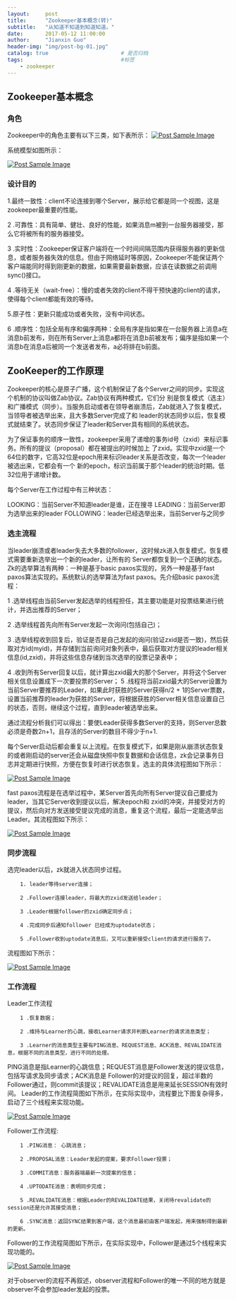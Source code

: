 ```yaml
---
layout:     post
title:      "Zookeeper基本概念(转)"
subtitle:   "从知道不知道到知道知道。"
date:       2017-05-12 11:00:00
author:     "Jianxin Guo"
header-img: "img/post-bg-01.jpg"
catalog: true                       # 是否归档
tags:                               #标签
    - zookeeper
---
```


<h2 class="section-heading">Zookeeper基本概念</h2>
<h3 class="section-heading">角色</h3>
Zookeeper中的角色主要有以下三类，如下表所示：

<a href="#">
    <img src="{{ site.baseurl }}/img/zookeeper05.png" alt="Post Sample Image">
</a>

系统模型如图所示：

<a href="#">
    <img src="{{ site.baseurl }}/img/zookeeper06.jpg" alt="Post Sample Image">
</a>

<h3 class="section-heading">设计目的</h3>

1.最终一致性：client不论连接到哪个Server，展示给它都是同一个视图，这是zookeeper最重要的性能。

2 .可靠性：具有简单、健壮、良好的性能，如果消息m被到一台服务器接受，那么它将被所有的服务器接受。

3 .实时性：Zookeeper保证客户端将在一个时间间隔范围内获得服务器的更新信息，或者服务器失效的信息。但由于网络延时等原因，Zookeeper不能保证两个客户端能同时得到刚更新的数据，如果需要最新数据，应该在读数据之前调用sync()接口。

4 .等待无关（wait-free）：慢的或者失效的client不得干预快速的client的请求，使得每个client都能有效的等待。

5.原子性：更新只能成功或者失败，没有中间状态。

6 .顺序性：包括全局有序和偏序两种：全局有序是指如果在一台服务器上消息a在消息b前发布，则在所有Server上消息a都将在消息b前被发布；偏序是指如果一个消息b在消息a后被同一个发送者发布，a必将排在b前面。


<h2 class="section-heading">ZooKeeper的工作原理</h2>

Zookeeper的核心是原子广播，这个机制保证了各个Server之间的同步。实现这个机制的协议叫做Zab协议。Zab协议有两种模式，它们分 别是恢复模式（选主）和广播模式（同步）。当服务启动或者在领导者崩溃后，Zab就进入了恢复模式，当领导者被选举出来，且大多数Server完成了和 leader的状态同步以后，恢复模式就结束了。状态同步保证了leader和Server具有相同的系统状态。

为了保证事务的顺序一致性，zookeeper采用了递增的事务id号（zxid）来标识事务。所有的提议（proposal）都在被提出的时候加上 了zxid。实现中zxid是一个64位的数字，它高32位是epoch用来标识leader关系是否改变，每次一个leader被选出来，它都会有一个 新的epoch，标识当前属于那个leader的统治时期。低32位用于递增计数。

每个Server在工作过程中有三种状态：

LOOKING：当前Server不知道leader是谁，正在搜寻
LEADING：当前Server即为选举出来的leader
FOLLOWING：leader已经选举出来，当前Server与之同步


<h3 class="section-heading">选主流程</h3>

当leader崩溃或者leader失去大多数的follower，这时候zk进入恢复模式，恢复模式需要重新选举出一个新的leader，让所有的 Server都恢复到一个正确的状态。Zk的选举算法有两种：一种是基于basic paxos实现的，另外一种是基于fast paxos算法实现的。系统默认的选举算法为fast paxos。先介绍basic paxos流程：

1 .选举线程由当前Server发起选举的线程担任，其主要功能是对投票结果进行统计，并选出推荐的Server；

2 .选举线程首先向所有Server发起一次询问(包括自己)；

3 .选举线程收到回复后，验证是否是自己发起的询问(验证zxid是否一致)，然后获取对方id(myid)，并存储到当前询问对象列表中，最后获取对方提议的leader相关信息(id,zxid)，并将这些信息存储到当次选举的投票记录表中；

4 .收到所有Server回复以后，就计算出zxid最大的那个Server，并将这个Server相关信息设置成下一次要投票的Server；
5 .线程将当前zxid最大的Server设置为当前Server要推荐的Leader，如果此时获胜的Server获得n/2 + 1的Server票数， 设置当前推荐的leader为获胜的Server，将根据获胜的Server相关信息设置自己的状态，否则，继续这个过程，直到leader被选举出来。


通过流程分析我们可以得出：要使Leader获得多数Server的支持，则Server总数必须是奇数2n+1，且存活的Server的数目不得少于n+1.

每个Server启动后都会重复以上流程。在恢复模式下，如果是刚从崩溃状态恢复的或者刚启动的server还会从磁盘快照中恢复数据和会话信息，zk会记录事务日志并定期进行快照，方便在恢复时进行状态恢复。选主的具体流程图如下所示：

<a href="#">
    <img src="{{ site.baseurl }}/img/zookeeper07.png" alt="Post Sample Image">
</a>

fast paxos流程是在选举过程中，某Server首先向所有Server提议自己要成为leader，当其它Server收到提议以后，解决epoch和 zxid的冲突，并接受对方的提议，然后向对方发送接受提议完成的消息，重复这个流程，最后一定能选举出Leader。其流程图如下所示：

<a href="#">
    <img src="{{ site.baseurl }}/img/zookeeper08.png" alt="Post Sample Image">
</a>

<h3 class="section-heading">同步流程</h3>

选完leader以后，zk就进入状态同步过程。

        1. leader等待server连接；

        2 .Follower连接leader，将最大的zxid发送给leader；

        3 .Leader根据follower的zxid确定同步点；

        4 .完成同步后通知follower 已经成为uptodate状态；

        5 .Follower收到uptodate消息后，又可以重新接受client的请求进行服务了。

流程图如下所示：

<a href="#">
    <img src="{{ site.baseurl }}/img/zookeeper11.jpg" alt="Post Sample Image">
</a>


<h3 class="section-heading">工作流程</h3>
Leader工作流程
        
        1 .恢复数据；

        2 .维持与Learner的心跳，接收Learner请求并判断Learner的请求消息类型；

        3 .Learner的消息类型主要有PING消息、REQUEST消息、ACK消息、REVALIDATE消息，根据不同的消息类型，进行不同的处理。

PING消息是指Learner的心跳信息；REQUEST消息是Follower发送的提议信息，包括写请求及同步请求；ACK消息是 Follower的对提议的回复，超过半数的Follower通过，则commit该提议；REVALIDATE消息是用来延长SESSION有效时间。
Leader的工作流程简图如下所示，在实际实现中，流程要比下图复杂得多，启动了三个线程来实现功能。

<a href="#">
    <img src="{{ site.baseurl }}/img/zookeeper09.png" alt="Post Sample Image">
</a>

Follower工作流程:
        
        1 .PING消息： 心跳消息；

        2 .PROPOSAL消息：Leader发起的提案，要求Follower投票；

        3 .COMMIT消息：服务器端最新一次提案的信息；

        4 .UPTODATE消息：表明同步完成；

        5 .REVALIDATE消息：根据Leader的REVALIDATE结果，关闭待revalidate的session还是允许其接受消息；

        6 .SYNC消息：返回SYNC结果到客户端，这个消息最初由客户端发起，用来强制得到最新的更新。

Follower的工作流程简图如下所示，在实际实现中，Follower是通过5个线程来实现功能的。

<a href="#">
    <img src="{{ site.baseurl }}/img/zookeeper10.png" alt="Post Sample Image">
</a>

对于observer的流程不再叙述，observer流程和Follower的唯一不同的地方就是observer不会参加leader发起的投票。

